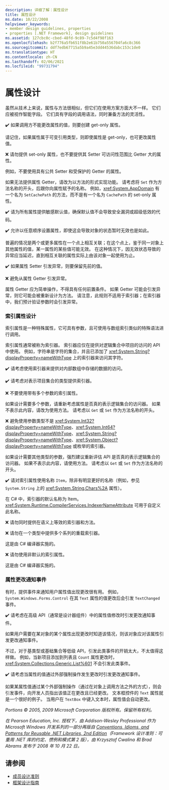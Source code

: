 ```yaml
---
description: 详细了解：属性设计
title: 属性设计
ms.date: 10/22/2008
helpviewer_keywords:
- member design guidelines, properties
- properties [.NET Framework], design guidelines
ms.assetid: 127cbc0c-cbed-48fd-9c89-7c5d4f98f163
ms.openlocfilehash: b2f776a5fb651f8b2e61b750a556704fa6c8c366
ms.sourcegitcommit: ddf7edb67715a5b9a45e3dd44536dabc153c1de0
ms.translationtype: HT
ms.contentlocale: zh-CN
ms.lasthandoff: 02/06/2021
ms.locfileid: "99731794"
---
```

# <a name="property-design"></a>属性设计

虽然从技术上来说，属性与方法很相似，但它们在使用方案方面大不一样。 它们应被视作智能字段。 它们具有字段的调用语法，同时兼备方法的灵活性。

 ✔️ 如果调用方不能更改属性的值，则要创建 get-only 属性。

 请记住，如果属性属于可变引用类型，则即使属性是 get-only，也可更改属性值。

 ❌ 请勿提供 set-only 属性，也不要提供其 Setter 可访问性范围比 Getter 大的属性。

 例如，不要使用具有公共 Setter 和受保护的 Getter 的属性。

 如果无法提供属性 Getter，请改为以方法的形式实现功能。 请考虑将 `Set` 作为方法名称的开头，后跟你向属性赋予的名称。 例如，<xref:System.AppDomain> 有一个名为 `SetCachePath` 的方法，而不是有一个名为 `CachePath` 的 set-only 属性。

 ✔️ 请为所有属性提供敏感默认值，确保默认值不会导致安全漏洞或超级低效的代码。

 ✔️ 允许以任意顺序设置属性，即使这会导致对象的状态暂时无效也是如此。

 普遍的情况是两个或更多属性在一个点上相互关联；在这个点上，鉴于同一对象上其他属性的值，某一属性的某些值可能无效。 在这种情况下，因无效状态导致的异常应当延迟，直到相互关联的属性实际上由该对象一起使用为止。

 ✔️ 如果属性 Setter 引发异常，则要保留先前的值。

 ❌ 避免从属性 Getter 引发异常。

 属性 Getter 应为简单操作，不得具有任何前置条件。 如果 Getter 可能会引发异常，则它可能会被重新设计为方法。 请注意，此规则不适用于索引器；在索引器中，我们预计验证参数时会引发异常。

### <a name="indexed-property-design"></a>索引属性设计

 索引属性是一种特殊属性，它可具有参数，且可使用与数组索引类似的特殊语法进行调用。

 索引属性通常被称为索引器。 索引器应仅在提供对逻辑集合中项目的访问的 API 中使用。 例如，字符串是字符的集合，并且已添加了 <xref:System.String?displayProperty=nameWithType> 上的索引器来访问其字符。

 ✔️ 请考虑使用索引器来提供对内部数组中存储的数据的访问。

 ✔️ 请考虑对表示项目集合的类型提供索引器。

 ❌ 不要使用带有多个参数的索引属性。

 如果设计需要多个参数，请重新考虑属性是否真的表示逻辑集合的访问器。 如果不表示此内容，请改为使用方法。 请考虑以 `Get` 或 `Set` 作为方法名称的开头。

 ❌ 避免使用参数类型不是 <xref:System.Int32?displayProperty=nameWithType>、<xref:System.Int64?displayProperty=nameWithType>、<xref:System.String?displayProperty=nameWithType>、<xref:System.Object?displayProperty=nameWithType> 或枚举的索引器。

 如果设计需要其他类型的参数，强烈建议重新评估 API 是否真的表示逻辑集合的访问器。 如果不表示此内容，请使用方法。 请考虑以 `Get` 或 `Set` 作为方法名称的开头。

 ✔️ 请对索引属性使用名称 `Item`，除非有明显更好的名称（例如，参见 `System.String` 上的 <xref:System.String.Chars%2A> 属性）。

 在 C# 中，索引器的默认名称为 Item。 <xref:System.Runtime.CompilerServices.IndexerNameAttribute> 可用于自定义此名称。

 ❌ 请勿同时提供在语义上等效的索引器和方法。

 ❌ 请勿在一个类型中提供多个系列的重载索引器。

 这是由 C# 编译器实施的。

 ❌ 请勿使用非默认的索引属性。

 这是由 C# 编译器实施的。

### <a name="property-change-notification-events"></a>属性更改通知事件

 有时，提供事件来通知用户属性值出现更改很有用。 例如，`System.Windows.Forms.Control` 在其 `Text` 属性的值更改后会引发 `TextChanged` 事件。

 ✔️ 请考虑在高级 API（通常是设计器组件）中的属性值修改时引发更改通知事件。

 如果用户需要在某对象的某个属性出现更改时知道该情况，则该对象应对该属性引发更改通知事件。

 不过，对于基类型或基础集合等低级 API，引发此类事件的开销太大，不太值得这样做。 例如，当新项目添加到列表且 `Count` 属性更改时，<xref:System.Collections.Generic.List%601> 不会引发此类事件。

 ✔️ 请考虑当属性的值通过外部强制操作发生更改时引发更改通知事件。

 如果某属性值通过某个外部强制操作（通过在对象上调用方法之外的方式），则会引发事件，向开发人员指出该值正在更改且已经更改。 文本框控件的 `Text` 属性就是一个很好的例子。 当用户在 `TextBox` 中键入文本时，属性值会自动更改。

 *Portions © 2005, 2009 Microsoft Corporation 版权所有。保留所有权利。*

 *在 Pearson Education, Inc. 授权下，由 Addison-Wesley Professional 作为 Microsoft Windows 开发系列的一部分再版自 [Conventions, Idioms, and Patterns for Reusable .NET Libraries, 2nd Edition](https://www.informit.com/store/framework-design-guidelines-conventions-idioms-and-9780321545619)（Framework 设计准则：可重用 .NET 库的约定、惯例和模式第 2 版），由 Krzysztof Cwalina 和 Brad Abrams 发布于 2008 年 10 月 22 日。*

## <a name="see-also"></a>请参阅

- [成员设计准则](member.md)
- [框架设计指南](index.md)
